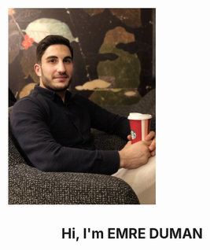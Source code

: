 <link href="https://github.com/emreduman3000/emreduman3000/blob/main/index.html" rel="import" />

<img src="https://github.com/emreduman3000/emreduman3000/blob/main/emre.jpg?raw=true" width="300" height="400">
<h1 align="center">Hi, I'm EMRE DUMAN </h1>
